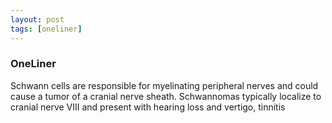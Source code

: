 ```yaml
---
layout: post
tags: [oneliner]
---
```



### OneLiner

Schwann cells are responsible for myelinating peripheral nerves and could cause a tumor of a cranial nerve sheath. Schwannomas typically localize to cranial nerve VIII and present with hearing loss and vertigo, tinnitis
